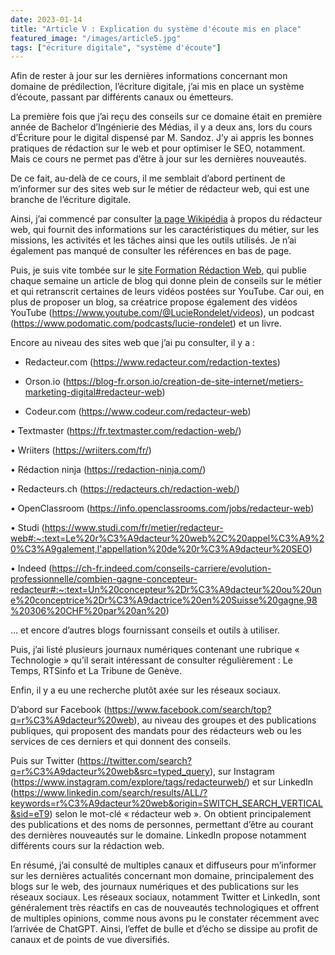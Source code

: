 ```yaml
---
date: 2023-01-14
title: "Article V : Explication du système d'écoute mis en place"
featured_image: "/images/article5.jpg"
tags: ["écriture digitale", "système d'écoute"]
---
```


Afin de rester à jour sur les dernières informations concernant mon domaine de prédilection, l’écriture digitale, j’ai mis en place un système d’écoute, passant par différents canaux ou émetteurs.

La première fois que j’ai reçu des conseils sur ce domaine était en première année de Bachelor d’Ingénierie des Médias, il y a deux ans, lors du cours d’Écriture pour le digital dispensé par M. Sandoz. J’y ai appris les bonnes pratiques de rédaction sur le web et pour optimiser le SEO, notamment. Mais ce cours ne permet pas d’être à jour sur les dernières nouveautés.

De ce fait, au-delà de ce cours, il me semblait d’abord pertinent de m’informer sur des sites web sur le métier de rédacteur web, qui est une branche de l’écriture digitale.

Ainsi, j’ai commencé par consulter [la page Wikipédia](https://fr.wikipedia.org/wiki/R%C3%A9dacteur_web) à propos du rédacteur web, qui fournit des informations sur les caractéristiques du métier, sur les missions, les activités et les tâches ainsi que les outils utilisés. Je n’ai également pas manqué de consulter les références en bas de page.

Puis, je suis vite tombée sur le [site Formation Rédaction Web](https://formation-redaction-web.com/), qui publie chaque semaine un article de blog qui donne plein de conseils sur le métier et qui retranscrit certaines de leurs vidéos postées sur YouTube. Car oui, en plus de proposer un blog, sa créatrice propose également des vidéos YouTube (https://www.youtube.com/@LucieRondelet/videos), un podcast (https://www.podomatic.com/podcasts/lucie-rondelet) et un livre.

Encore au niveau des sites web que j’ai pu consulter, il y a :

- Redacteur.com (https://www.redacteur.com/redaction-textes)

- Orson.io (https://blog-fr.orson.io/creation-de-site-internet/metiers-marketing-digital#redacteur-web) 

- Codeur.com (https://www.codeur.com/redacteur-web)

•	Textmaster (https://fr.textmaster.com/redaction-web/)

•	Wriiters (https://wriiters.com/fr/)

•	Rédaction ninja (https://redaction-ninja.com/)

•	Redacteurs.ch (https://redacteurs.ch/redaction-web/)

•	OpenClassroom (https://info.openclassrooms.com/jobs/redacteur-web)

•	Studi (https://www.studi.com/fr/metier/redacteur-web#:~:text=Le%20r%C3%A9dacteur%20web%2C%20appel%C3%A9%20%C3%A9galement,l'appellation%20de%20r%C3%A9dacteur%20SEO)

•	Indeed (https://ch-fr.indeed.com/conseils-carriere/evolution-professionnelle/combien-gagne-concepteur-redacteur#:~:text=Un%20concepteur%2Dr%C3%A9dacteur%20ou%20une%20conceptrice%2Dr%C3%A9dactrice%20en%20Suisse%20gagne,98%20306%20CHF%20par%20an%20)

… et encore d’autres blogs fournissant conseils et outils à utiliser.

Puis, j’ai listé plusieurs journaux numériques contenant une rubrique « Technologie » qu’il serait intéressant de consulter régulièrement : Le Temps, RTSinfo et La Tribune de Genève.

Enfin, il y a eu une recherche plutôt axée sur les réseaux sociaux.

D’abord sur Facebook (https://www.facebook.com/search/top?q=r%C3%A9dacteur%20web), au niveau des groupes et des publications publiques, qui proposent des mandats pour des rédacteurs web ou les services de ces derniers et qui donnent des conseils.

Puis sur Twitter (https://twitter.com/search?q=r%C3%A9dacteur%20web&src=typed_query), sur Instagram (https://www.instagram.com/explore/tags/redacteurweb/) et sur LinkedIn (https://www.linkedin.com/search/results/ALL/?keywords=r%C3%A9dacteur%20web&origin=SWITCH_SEARCH_VERTICAL&sid=eT9) selon le mot-clé « rédacteur web ». On obtient principalement des publications et des noms de personnes, permettant d’être au courant des dernières nouveautés sur le domaine. LinkedIn propose notamment différents cours sur la rédaction web.

En résumé, j’ai consulté de multiples canaux et diffuseurs pour m’informer sur les dernières actualités concernant mon domaine, principalement des blogs sur le web, des journaux numériques et des publications sur les réseaux sociaux. Les réseaux sociaux, notamment Twitter et LinkedIn, sont généralement très réactifs en cas de nouveautés technologiques et offrent de multiples opinions, comme nous avons pu le constater récemment avec l’arrivée de ChatGPT. Ainsi, l’effet de bulle et d’écho se dissipe au profit de canaux et de points de vue diversifiés.
